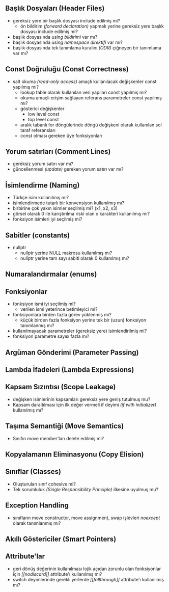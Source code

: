 ## Başlık Dosyaları (Header Files)
+ gereksiz yere bir başlık dosyası include edilmiş mi?
  + ön bildirim _(forward declaration)_ yapmak yerine gereksiz yere başlık dosyası include edilmiş mi?
+ başlık dosyasında _using bildirimi_ var mı?
+ başlık dosyasında _using namespace direktifi_ var mı?
+ başlık dosyasında tek tanımlama kuralını _(ODR)_ çiğneyen bir tanımlama var mı?  
  
## Const Doğruluğu (Const Correctness)
  + salt okuma _(read-only access)_ amaçlı kullanılacak değişkenler const yapılmış mı?
    + lookup table olarak kullanılan veri yapıları const yapılmış mı?
    + okuma amaçlı erişim sağlayan referans parametreler const yapılmış mı?
    + gösterici değişkenler
      + low level const
      + top level const
    + aralık tabanlı for döngülerinde döngü değişkeni olarak kullanılan sol taraf referansları
    + const olması gereken üye fonksiyonları

## Yorum satırları (Comment Lines)
+ gereksiz yorum satırı var mı?
+ güncellenmesi _(update)_ gereken yorum satırı var mı?
  
     
## İsimlendirme (Naming)
  + Türkçe isim kullanılmış mı?
  + isimlendirmede tutarlı bir konvensiyon kullanılmış mı?
  + birbirine çok yakın isimler seçilmiş mi? (x1, x2, x3)
  + görsel olarak 0 ile karıştırılma riski olan o karakteri kullanılmış mı?
  + fonksiyon isimleri iyi seçilmiş mi?

## Sabitler (constants)
  + nullptr
    + nullptr yerine NULL makrosu kullanılmış mı?
    + nullptr yerine tam sayı sabiti olarak 0 kullanılmış mı?
    
## Numaralandırmalar (enums)

## Fonksiyonlar
+ fonksiyon ismi iyi seçilmiş mi?
  + verilen ismi  yeterince betimleyici mi?
+ fonksiyonlara birden fazla görev yüklenmiş mi?
  + küçük birden fazla fonksiyon yerine tek bir (uzun) fonksiyon tanımlanmış mı? 
+ kullanılmayacak parametreler (gereksiz yere) isimlendirilmiş mi?
+ fonksiyon parametre sayısı fazla mı?

## Argüman Gönderimi (Parameter Passing)

## Lambda İfadeleri (Lambda Expressions)

  
## Kapsam Sızıntısı (Scope Leakage)
+ değişken isimlerinin kapsamları gereksiz yere geniş tutulmuş mu?
+ Kapsam daraltılması için ilk değer vermeli if deyimi _(if with initializer)_ kullanılmış mı?

## Taşıma Semantiği (Move Semantics) 
  + Sınıfın move member'ları delete edilmiş mi?

## Kopyalamanın Eliminasyonu (Copy Elision)

## Sınıflar (Classes)
+ Oluşturulan sınıf cohesive mi?
+ Tek sorumluluk _(Single Responsibility Principle)_ ilkesine uyulmuş mu?

## Exception Handling
+ sınıfların move constructor, move assignment, swap işlevleri _noexcept_ olarak tanımlanmış mı?

## Akıllı Göstericiler (Smart Pointers)

## Attribute'lar 
+ geri dönüş değerinin kullanılması lojik açıdan zorunlu olan fonksiyonlar için _[[nodiscard]]_ attribute'ı kullanılmış mı?
+ switch deyimlerinde gerekli yerlerde _[[fallthrough]]_ attribute'ı kullanılmış mı?


